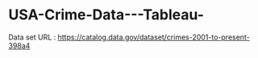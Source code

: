 # USA-Crime-Data---Tableau-
Data set URL : https://catalog.data.gov/dataset/crimes-2001-to-present-398a4
